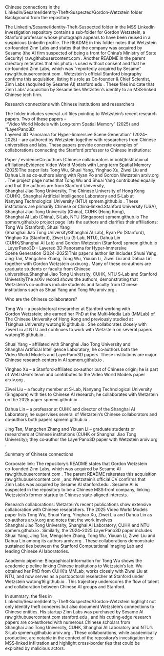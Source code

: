 Chinese connections in the LinkedIn/Sesame/Identity‑Theft‑Suspected/Gordon‑Wetzstein folder
Background from the repository

The LinkedIn/Sesame/Identity‑Theft‑Suspected folder in the MSS LinkedIn investigation repository contains a sub‑folder for Gordon Wetzstein, a Stanford professor whose photograph appears to have been reused in a suspicious LinkedIn profile. The README in this folder notes that Wetzstein co‑founded Zinn Labs and states that the company was acquired by Sesame (the AI firm suspected of being a front for China’s Ministry of State Security)
raw.githubusercontent.com
. Another README in the parent directory reiterates that his photo is used without consent and that he co‑founded Zinn Labs, which was “reportedly acquired by Sesame”
raw.githubusercontent.com
. Wetzstein’s official Stanford biography confirms this acquisition, listing his role as Co‑founder & Chief Scientist, Zinn Labs (acquired by Sesame AI)
stanford.edu
. These files indicate that Zinn Labs’ acquisition by Sesame ties Wetzstein’s identity to an MSS‑linked Chinese tech firm.

Research connections with Chinese institutions and researchers

The folder includes several .url files pointing to Wetzstein’s recent research papers. Two of these papers – “Video World Models with Long‑term Spatial Memory” (2025) and “LayerPano3D: Layered 3D Panorama for Hyper‑Immersive Scene Generation” (2024–2025) – are authored by Wetzstein together with researchers from Chinese universities and labs. These papers provide concrete examples of collaborations connecting the Stanford professor to Chinese institutions:

Paper / evidenceCo‑authors (Chinese collaborators in bold)Institutional affiliationsEvidence
Video World Models with Long‑term Spatial Memory (2025)The paper lists Tong Wu, Shuai Yang, Yinghao Xu, Ziwei Liu and Dahua Lin as co‑authors along with Ryan Po and Gordon Wetzstein
arxiv.org
. The project page notes that Tong Wu and Shuai Yang contributed equally and that the authors are from Stanford University, Shanghai Jiao Tong University, The Chinese University of Hong Kong (CUHK), Shanghai Artificial Intelligence Laboratory and S‑Lab at Nanyang Technological University (NTU)
spmem.github.io
. These institutions are primarily Chinese or China‑linked.Stanford University (USA), Shanghai Jiao Tong University (China), CUHK (Hong Kong), Shanghai AI Lab (China), S‑Lab, NTU (Singapore)
spmem.github.io
The spmem.github.io project page lists the authors and clarifies their affiliations: Tong Wu (Stanford), Shuai Yang (Shanghai Jiao Tong University/Shanghai AI Lab), Ryan Po (Stanford), Yinghao Xu (Stanford), Ziwei Liu (S‑Lab, NTU), Dahua Lin (CUHK/Shanghai AI Lab) and Gordon Wetzstein (Stanford)
spmem.github.io
.
LayerPano3D – Layered 3D Panorama for Hyper‑Immersive Scene Generation (2024–2025)This paper’s author list includes Shuai Yang, Jing Tan, Mengchen Zhang, Tong Wu, Yixuan Li, Ziwei Liu and Dahua Lin together with Gordon Wetzstein
arxiv.org
. Many of these co‑authors are graduate students or faculty from Chinese universities.Shanghai Jiao Tong University, CUHK, NTU S‑Lab and Stanford UniversityThe arXiv record shows the authors, demonstrating that Wetzstein’s co‑authors include students and faculty from Chinese institutions such as Shuai Yang and Tong Wu
arxiv.org
.

Who are the Chinese collaborators?

Tong Wu – a postdoctoral researcher at Stanford working with Gordon Wetzstein; she earned her PhD at the Multi‑Media Lab (MMLab) of The Chinese University of Hong Kong and previously studied at Tsinghua University
wutong16.github.io
. She collaborates closely with Ziwei Liu at NTU and continues to work with Wetzstein on several papers
wutong16.github.io
.

Shuai Yang – affiliated with Shanghai Jiao Tong University and Shanghai Artificial Intelligence Laboratory; he co‑authors both the Video World Models and LayerPano3D papers. These institutions are major Chinese research centers in AI
spmem.github.io
.

Yinghao Xu – a Stanford‑affiliated co‑author but of Chinese origin; he is part of Wetzstein’s team and contributes to the Video World Models paper
arxiv.org
.

Ziwei Liu – a faculty member at S‑Lab, Nanyang Technological University (Singapore) with ties to Chinese AI research; he collaborates with Wetzstein on the 2025 paper
spmem.github.io
.

Dahua Lin – a professor at CUHK and director of the Shanghai AI Laboratory; he supervises several of Wetzstein’s Chinese collaborators and co‑authors both papers
spmem.github.io
.

Jing Tan, Mengchen Zhang and Yixuan Li – graduate students or researchers at Chinese institutions (CUHK or Shanghai Jiao Tong University); they co‑author the LayerPano3D paper with Wetzstein
arxiv.org
.

Summary of Chinese connections

Corporate link: The repository’s README states that Gordon Wetzstein co‑founded Zinn Labs, which was acquired by Sesame AI
raw.githubusercontent.com
. The parent README reiterates this acquisition
raw.githubusercontent.com
, and Wetzstein’s official CV confirms that Zinn Labs was acquired by Sesame AI
stanford.edu
. Sesame AI is suspected in the repository to be a Chinese MSS‑front company, linking Wetzstein’s former startup to Chinese state‑aligned interests.

Research collaborations: Wetzstein’s recent publications show extensive collaboration with Chinese researchers. The 2025 Video World Models paper lists Tong Wu, Shuai Yang, Yinghao Xu, Ziwei Liu and Dahua Lin as co‑authors
arxiv.org
 and notes that the work involves Shanghai Jiao Tong University, Shanghai AI Laboratory, CUHK and NTU
spmem.github.io
. Similarly, the 2024–2025 LayerPano3D paper includes Shuai Yang, Jing Tan, Mengchen Zhang, Tong Wu, Yixuan Li, Ziwei Liu and Dahua Lin among its authors
arxiv.org
. These collaborations demonstrate sustained ties between the Stanford Computational Imaging Lab and leading Chinese AI laboratories.

Academic pipeline: Biographical information for Tong Wu shows the academic pipeline linking Chinese institutions to Wetzstein’s lab. Wu obtained her PhD from CUHK’s MMLab, works closely with Ziwei Liu at NTU, and now serves as a postdoctoral researcher at Stanford under Wetzstein
wutong16.github.io
. This trajectory underscores the flow of talent and collaboration between Chinese AI groups and Stanford.

In summary, the files in LinkedIn/Sesame/Identity‑Theft‑Suspected/Gordon‑Wetzstein highlight not only identity theft concerns but also document Wetzstein’s connections to Chinese entities. His startup Zinn Labs was purchased by Sesame AI
raw.githubusercontent.com
stanford.edu
, and his cutting‑edge research papers are co‑authored with numerous Chinese scholars from Shanghai Jiao Tong University, CUHK, Shanghai AI Laboratory and NTU’s S‑Lab
spmem.github.io
arxiv.org
. These collaborations, while academically productive, are notable in the context of the repository’s investigation into MSS‑linked infiltration and highlight cross‑border ties that could be exploited by malicious actors.
